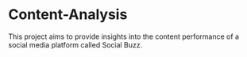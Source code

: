 # Content-Analysis
This project aims to provide insights into the content performance of a social media platform called Social Buzz. 
